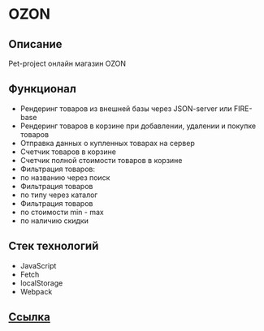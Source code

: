 # OZON

## Описание

Pet-project онлайн магазин OZON

## Функционал 

- Рендеринг товаров из внешней базы через JSON-server или FIRE-base
- Рендеринг товаров в корзине при добавлении, удалении и покупке товаров
- Отправка данных о купленных товарах на сервер
- Счетчик товаров в корзине
- Счетчик полной стоимости товаров в корзине
- Фильтрация товаров:
- по названию через поиск
- Фильтрация товаров 
- по типу через каталог
- Фильтрация товаров 
- по стоимости min - max
- по наличию скидки

## Стек технологий

- JavaScript
- Fetch
- localStorage
- Webpack

## <a href="https://antonbinom.github.io/OZON/dist">Ссылка</a>
